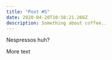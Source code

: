 ```yaml
---
title: "Post #5"
date: 2020-04-20T10:58:21.266Z
description: Something about coffee..
---
```

Nespressos huh?

More text

